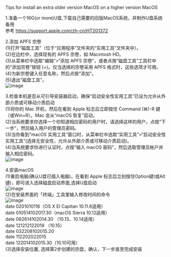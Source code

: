 Tips for install an extra older version MacOS on a higher version MacOS  
  
1.准备一个16G(or more)U盘,下载自己需要的旧版MacOS系统，并制作U盘系统备用  
  参考 https://support.apple.com/zh-cn/HT201372  
  
2.添加 APFS 宗卷  
  (1)打开“磁盘工具”（位于“应用程序”文件夹的“实用工具”文件夹中）。  
  (2)在边栏中，选择现有的 APFS 宗卷，如 Macintosh HD。  
  (3)从菜单栏中选取“编辑”>“添加 APFS 宗卷”，或者点按“磁盘工具”工具栏中的“添加宗卷”按钮 (+)。仅当选择的宗卷采用 APFS 格式时，这些选项才可用。  
  (4)为新宗卷键入任意名称，然后点按“添加”。  
  (5)退出“磁盘工具”。  
  ![image]([https://support.apple.com/zh-cn/HT208891](https://support.apple.com/library/content/dam/edam/applecare/images/zh_CN/macos/monterey/macos-monterey-disk-utility-add-volume.png))  
  
3.检查本机是否从可引导安装器启动，确保“启动安全性实用工具”已设为允许从外部介质或可移动介质启动  
  (1)将你的 Mac 开机，然后在看到 Apple 标志后立即按住 Command (⌘)-R 键（或Win+R）。Mac 会从“macOS 恢复”启动。  
  (2)当系统要求你选择一个你知道相应密码的用户时，请选择这样的用户，点按“下一步”，然后输入用户的管理员密码。  
  (3)当你看到“macOS 实用工具”窗口时，从菜单栏中选取“实用工具”>“启动安全性实用工具”(选择无安全性，允许从外部介质或可移动介质启动)。  
  (4)当系统要求你进行认证时，点按“输入 macOS 密码”，然后选取管理员帐户并输入相应密码。  
  ![image](https://cdsassets.apple.com/live/7WUAS350/images/macos/big-sur/locale/zh-cn/macos-big-sur-recovery-mode-startup-security-utility.png)  
  
4.安装macOS  
  (1)重启电脑(确认U盘已插入电脑)，在看到 Apple 标志后立刻按住Option键(或Alt键)，即可进入选择磁盘启动界面,选择U盘启动  
  ![image](https://support.apple.com/library/content/dam/edam/applecare/images/zh_CN/macos/monterey/macos-monterey-install-beta-software.png)  
  (2)在安装界面的「终端」工具里输入修改时间的命令  
  ![image](https://img-blog.csdnimg.cn/4cb90ef557b8429ab8996990275396a7.jpeg#pic_center)  
    date 0201010116（OS X El Capitan 10.11.6适用）  
    date 010514102017.30（macOS Sierra 10.12适用）  
    date 062614102014.30 （10.13、10.14适用）  
    date 121212122019 （10.15）  
    date 032208102015.20  
    date 112202022015  
    date 122014102015.30（10.10可用）  
  (3)选择安装位置, 选择第2步创建的宗盘，确认，下一步直至完成安装  
